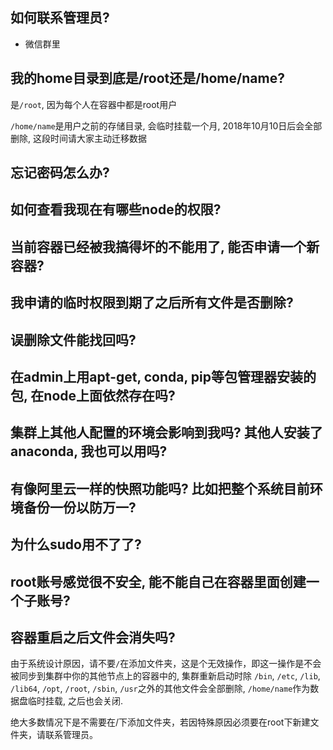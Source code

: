 ## 如何联系管理员?
* 微信群里

## 我的home目录到底是/root还是/home/name?
是`/root`, 因为每个人在容器中都是root用户

`/home/name`是用户之前的存储目录, 会临时挂载一个月, 2018年10月10日后会全部删除, 这段时间请大家主动迁移数据

## 忘记密码怎么办?

## 如何查看我现在有哪些node的权限?

## 当前容器已经被我搞得坏的不能用了, 能否申请一个新容器?

## 我申请的临时权限到期了之后所有文件是否删除?

## 误删除文件能找回吗?


## 在admin上用apt-get, conda, pip等包管理器安装的包, 在node上面依然存在吗?

## 集群上其他人配置的环境会影响到我吗? 其他人安装了anaconda, 我也可以用吗?

## 有像阿里云一样的快照功能吗? 比如把整个系统目前环境备份一份以防万一?

## 为什么sudo用不了了?

## root账号感觉很不安全, 能不能自己在容器里面创建一个子账号?

## 容器重启之后文件会消失吗?
由于系统设计原因，请不要`/`在添加文件夹，这是个无效操作，即这一操作是不会被同步到集群中你的其他节点上的容器中的, 集群重新启动时除
`/bin`, `/etc`, `/lib`, `/lib64`, `/opt`, `/root`, `/sbin`, `/usr`之外的其他文件会全部删除, `/home/name`作为数据盘临时挂载, 之后也会关闭.


绝大多数情况下是不需要在/下添加文件夹，若因特殊原因必须要在root下新建文件夹，请联系管理员。